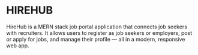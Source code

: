 # HIREHUB
HireHub is a MERN stack job portal application that connects job seekers with recruiters. It allows users to register as job seekers or employers, post or apply for jobs, and manage their profile — all in a modern, responsive web app.
